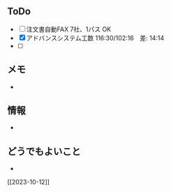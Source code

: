 ## ToDo
- [ ] 注文書自動FAX 7社、1パス OK
- [x] アドバンスシステム工数 116:30/102:16　差: 14:14
- [ ] 


## メモ
- 


## 情報
- 


## どうでもよいこと
- 


[[2023-10-12]]

